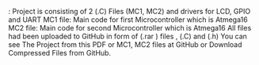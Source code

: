 : Project is consisting of 2 (.C) Files (MC1, MC2) and drivers for LCD, GPIO and UART
MC1 file: Main code for first Microcontroller which is Atmega16
MC2 file: Main code for second Microcontroller which is Atmega16
All files had been uploaded to GitHub in form of (.rar ) files , (.C) and (.h) 
You can see The Project from this PDF or MC1, MC2 files at GitHub or Download Compressed Files from GitHub.
